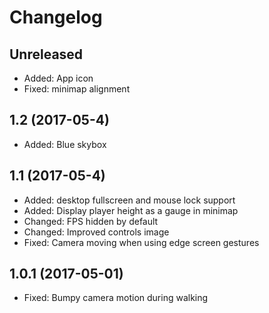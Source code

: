 Changelog
=========

Unreleased
----------

* Added: App icon
* Fixed: minimap alignment


1.2 (2017-05-4)
---------------

* Added: Blue skybox


1.1 (2017-05-4)
---------------

* Added: desktop fullscreen and mouse lock support
* Added: Display player height as a gauge in minimap
* Changed: FPS hidden by default
* Changed: Improved controls image
* Fixed: Camera moving when using edge screen gestures 


1.0.1 (2017-05-01)
------------------

* Fixed: Bumpy camera motion during walking
